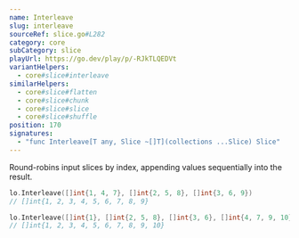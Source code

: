 ```yaml
---
name: Interleave
slug: interleave
sourceRef: slice.go#L282
category: core
subCategory: slice
playUrl: https://go.dev/play/p/-RJkTLQEDVt
variantHelpers:
  - core#slice#interleave
similarHelpers:
  - core#slice#flatten
  - core#slice#chunk
  - core#slice#slice
  - core#slice#shuffle
position: 170
signatures:
  - "func Interleave[T any, Slice ~[]T](collections ...Slice) Slice"
---
```


Round-robins input slices by index, appending values sequentially into the result.

```go
lo.Interleave([]int{1, 4, 7}, []int{2, 5, 8}, []int{3, 6, 9})
// []int{1, 2, 3, 4, 5, 6, 7, 8, 9}

lo.Interleave([]int{1}, []int{2, 5, 8}, []int{3, 6}, []int{4, 7, 9, 10})
// []int{1, 2, 3, 4, 5, 6, 7, 8, 9, 10}
```


